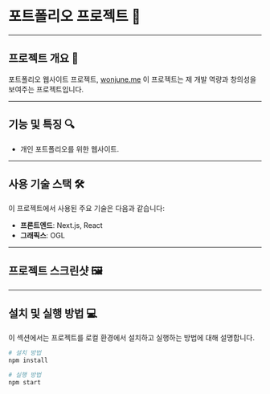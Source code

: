 # 포트폴리오 프로젝트 🌟

---

## 프로젝트 개요 📌
포트폴리오 웹사이트 프로젝트, [wonjune.me](http://wonjune.me)
이 프로젝트는 제 개발 역량과 창의성을 보여주는 프로젝트입니다.

---

## 기능 및 특징 🔍
- 개인 포트폴리오를 위한 웹사이트.

---

## 사용 기술 스택 🛠️
이 프로젝트에서 사용된 주요 기술은 다음과 같습니다:
- **프론트엔드**: Next.js, React
- **그래픽스**: OGL

---

## 프로젝트 스크린샷 🖼️


---

## 설치 및 실행 방법 💻
이 섹션에서는 프로젝트를 로컬 환경에서 설치하고 실행하는 방법에 대해 설명합니다.

```bash
# 설치 방법
npm install

# 실행 방법
npm start
